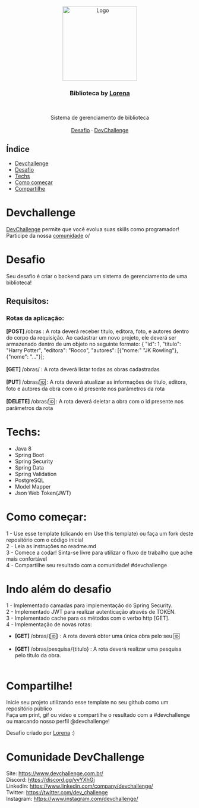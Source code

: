 <br />
<p align="center">
    <img src="https://i.pinimg.com/originals/dd/64/da/dd64da585bc57cb05e5fd4d8ce873f57.png" alt="Logo" width="200">

  <h3 align="center">Biblioteca by <a href="https://github.com/Lorenalgm">Lorena</a></h3>
 <br />
  <p align="center">
     Sistema de gerenciamento de biblioteca
       <br />
    <br />
    <a href="https://github.com/devchallenge-io/biblioteca-backend">Desafio</a>
    ·
    <a href="https://www.devchallenge.com.br/">DevChallenge</a>
  </p>
</p>

## Índice

* [Devchallenge](#devchallenge) 
* [Desafio](#desafio)
* [Techs](#techs)
* [Como começar](#como-começar)
* [Compartilhe](#compartilhe)

# Devchallenge
<a href="https://devchallenge.now.sh/"> DevChallenge</a> permite que você evolua suas skills como programador! Participe da nossa <a href="https://discord.gg/yvYXhGj">comunidade</a> o/

# Desafio
Seu desafio é criar o backend para um sistema de gerenciamento de uma biblioteca!

## Requisitos:
### Rotas da aplicação:
<b>[POST] </b> /obras :  A rota deverá receber titulo, editora, foto, e autores dentro do corpo da requisição. Ao cadastrar um novo projeto, ele deverá ser armazenado dentro de um objeto no seguinte formato: { "id": 1, "titulo": "Harry Potter", "editora": "Rocco", "autores": [{"nome:" "JK Rowling"}, {"nome": "..."}];<br><br>
<b>[GET] </b> /obras/ : A rota deverá listar todas as obras cadastradas<br><br>
<b>[PUT] </b> /obras/:id: : A rota deverá atualizar as informações de titulo, editora, foto e autores da obra com o id presente nos parâmetros da rota<br><br>
<b>[DELETE] </b> /obras/:id: : A rota deverá deletar a obra com o id presente nos parâmetros da rota<br>


# Techs: 
* Java 8
* Spring Boot
* Spring Security
* Spring Data
* Spring Validation
* PostgreSQL
* Model Mapper
* Json Web Token(JWT)

# Como começar:
1 - Use esse template (clicando em Use this template) ou faça um fork deste repositório com o código inicial<br>
2 - Leia as instruções no readme.md<br>
3 - Comece a codar! Sinta-se livre para utilizar o fluxo de trabalho que ache mais confortável<br>
4 - Compartilhe seu resultado com a comunidade! #devchallenge


# Indo além do desafio 
1 - Implementado camadas para implementação do Spring Security.<br>
2 - Implementado JWT para realizar autenticação através de TOKEN.<br>
3 - Implementado cache para os métodos com o verbo http [GET].<br>
4 - Implementação de novas rotas:<br>
* <b>[GET] </b> /obras/{🆔} : A rota deverá obter uma única obra pelo seu 🆔<br><br>
* <b>[GET] </b> /obras/pesquisa/{titulo} : A rota deverá realizar uma pesquisa pelo titulo da obra.<br><br>

# Compartilhe!
Inicie seu projeto utilizando esse template no seu github como um repositório público<br>
Faça um print, gif ou vídeo e compartilhe o resultado com a #devchallenge ou marcando nosso perfil @devchallenge!<br>

Desafio criado por  <a href="https://www.linkedin.com/in/lorenagmontes/">Lorena</a> :)


# Comunidade DevChallenge
Site: https://www.devchallenge.com.br/ <br>
Discord: https://discord.gg/yvYXhGj <br>
Linkedin: https://www.linkedin.com/company/devchallenge/<br>
Twitter: https://twitter.com/dev_challenge<br>
Instagram: https://www.instagram.com/devchallenge/<br>

